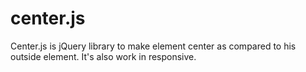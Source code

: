 # center.js
Center.js is jQuery library to make element center as compared to his outside element. It's also work in responsive.
